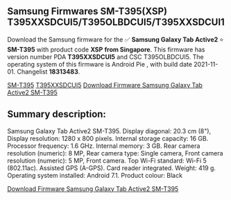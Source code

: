 <h2>Samsung Firmwares SM-T395(XSP) T395XXSDCUI5/T395OLBDCUI5/T395XXSDCUI1</h2>
Download the Samsung firmware for the ✅ <strong>Samsung Galaxy Tab Active2 </strong> ⭐ <strong>SM-T395</strong> with product code <strong>XSP</strong> <strong> from Singapore</strong>. This firmware has version number PDA <strong>T395XXSDCUI5</strong> and CSC T395OLBDCUI5. The operating system of this firmware is Android Pie , with build date 2021-11-01. Changelist <strong>18313483</strong>.


[SM-T395](https://samfirm.shop/samsung/model/SM-T395)
[T395XXSDCUI5](https://samfirm.shop/samsung/pda/T395XXSDCUI5)
[Download Firmware Samsung Galaxy Tab Active2 SM-T395](https://samfirm.shop/samsung/firmware/470544)
<h2>Summary description:</h2>
<p>Samsung Galaxy Tab Active2 SM-T395. Display diagonal: 20.3 cm (8"), Display resolution: 1280 x 800 pixels. Internal storage capacity: 16 GB. Processor frequency: 1.6 GHz. Internal memory: 3 GB. Rear camera resolution (numeric): 8 MP, Rear camera type: Single camera, Front camera resolution (numeric): 5 MP, Front camera. Top Wi-Fi standard: Wi-Fi 5 (802.11ac). Assisted GPS (A-GPS). Card reader integrated. Weight: 419 g. Operating system installed: Android 7.1. Product colour: Black</p>


[Download Firmware Samsung Galaxy Tab Active2 SM-T395](https://samfirm.shop/samsung/firmware/470544)
